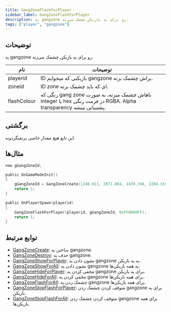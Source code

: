 ```yaml
---
title: GangZoneFlashForPlayer
sidebar_label: GangZoneFlashForPlayer
description: یه gangzone رو برای یه بازیکن چشمک می‌زنه.
tags: ["player", "gangzone"]
---
```


## توضیحات

یه gangzone رو برای یه بازیکن چشمک می‌زنه.

| نام         | توضیحات                                                                                          |
| ----------- | ------------------------------------------------------------------------------------------------ |
| playerid    | ID بازیکنی که میخوایم gangzone براش چشمک بزنه.                                                    |
| zoneid      | ID zone ای که باید چشمک بزنه.                                                                     |
| flashColour | رنگی که gang zone باهاش چشمک میزنه، به صورت integer یا hex در فرمت رنگی RGBA. Alpha transparency پشتیبانی میشه. |

## برگشتی

این تابع هیچ مقدار خاصی برنمیگردونه.

## مثال‌ها

```c
new gGangZoneId;

public OnGameModeInit()
{
    gGangZoneId = GangZoneCreate(1248.011, 2072.804, 1439.348, 2204.319);
    return 1;
}

public OnPlayerSpawn(playerid)
{
    GangZoneFlashForPlayer(playerid, gGangZoneId, 0xFF0000FF);
    return 1;
}
```

## توابع مرتبط

- [GangZoneCreate](GangZoneCreate): ساختن یه gangzone.
- [GangZoneDestroy](GangZoneDestroy): حذف یه gangzone.
- [GangZoneShowForPlayer](GangZoneShowForPlayer): نشون دادن یه gangzone به یه بازیکن.
- [GangZoneShowForAll](GangZoneShowForAll): نشون دادن یه gangzone به همه بازیکن‌ها.
- [GangZoneHideForPlayer](GangZoneHideForPlayer): مخفی کردن یه gangzone برای یه بازیکن.
- [GangZoneHideForAll](GangZoneHideForAll): مخفی کردن یه gangzone برای همه بازیکن‌ها.
- [GangZoneFlashForAll](GangZoneFlashForAll): چشمک زدن یه gangzone برای همه بازیکن‌ها.
- [GangZoneStopFlashForPlayer](GangZoneStopFlashForPlayer): متوقف کردن چشمک زدن gangzone برای یه بازیکن.
- [GangZoneStopFlashForAll](GangZoneStopFlashForAll): متوقف کردن چشمک زدن gangzone برای همه بازیکن‌ها.